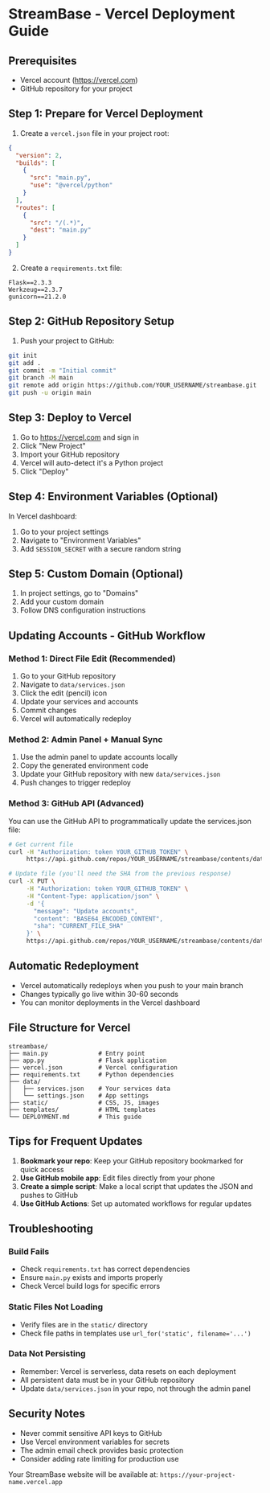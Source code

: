 # StreamBase - Vercel Deployment Guide

## Prerequisites
- Vercel account (https://vercel.com)
- GitHub repository for your project

## Step 1: Prepare for Vercel Deployment

1. Create a `vercel.json` file in your project root:
```json
{
  "version": 2,
  "builds": [
    {
      "src": "main.py",
      "use": "@vercel/python"
    }
  ],
  "routes": [
    {
      "src": "/(.*)",
      "dest": "main.py"
    }
  ]
}
```

2. Create a `requirements.txt` file:
```
Flask==2.3.3
Werkzeug==2.3.7
gunicorn==21.2.0
```

## Step 2: GitHub Repository Setup

1. Push your project to GitHub:
```bash
git init
git add .
git commit -m "Initial commit"
git branch -M main
git remote add origin https://github.com/YOUR_USERNAME/streambase.git
git push -u origin main
```

## Step 3: Deploy to Vercel

1. Go to https://vercel.com and sign in
2. Click "New Project"
3. Import your GitHub repository
4. Vercel will auto-detect it's a Python project
5. Click "Deploy"

## Step 4: Environment Variables (Optional)

In Vercel dashboard:
1. Go to your project settings
2. Navigate to "Environment Variables"
3. Add `SESSION_SECRET` with a secure random string

## Step 5: Custom Domain (Optional)

1. In project settings, go to "Domains"
2. Add your custom domain
3. Follow DNS configuration instructions

## Updating Accounts - GitHub Workflow

### Method 1: Direct File Edit (Recommended)
1. Go to your GitHub repository
2. Navigate to `data/services.json`
3. Click the edit (pencil) icon
4. Update your services and accounts
5. Commit changes
6. Vercel will automatically redeploy

### Method 2: Admin Panel + Manual Sync
1. Use the admin panel to update accounts locally
2. Copy the generated environment code
3. Update your GitHub repository with new `data/services.json`
4. Push changes to trigger redeploy

### Method 3: GitHub API (Advanced)
You can use the GitHub API to programmatically update the services.json file:

```bash
# Get current file
curl -H "Authorization: token YOUR_GITHUB_TOKEN" \
     https://api.github.com/repos/YOUR_USERNAME/streambase/contents/data/services.json

# Update file (you'll need the SHA from the previous response)
curl -X PUT \
     -H "Authorization: token YOUR_GITHUB_TOKEN" \
     -H "Content-Type: application/json" \
     -d '{
       "message": "Update accounts",
       "content": "BASE64_ENCODED_CONTENT",
       "sha": "CURRENT_FILE_SHA"
     }' \
     https://api.github.com/repos/YOUR_USERNAME/streambase/contents/data/services.json
```

## Automatic Redeployment
- Vercel automatically redeploys when you push to your main branch
- Changes typically go live within 30-60 seconds
- You can monitor deployments in the Vercel dashboard

## File Structure for Vercel
```
streambase/
├── main.py              # Entry point
├── app.py               # Flask application
├── vercel.json          # Vercel configuration
├── requirements.txt     # Python dependencies
├── data/
│   ├── services.json    # Your services data
│   └── settings.json    # App settings
├── static/              # CSS, JS, images
├── templates/           # HTML templates
└── DEPLOYMENT.md        # This guide
```

## Tips for Frequent Updates

1. **Bookmark your repo**: Keep your GitHub repository bookmarked for quick access
2. **Use GitHub mobile app**: Edit files directly from your phone
3. **Create a simple script**: Make a local script that updates the JSON and pushes to GitHub
4. **Use GitHub Actions**: Set up automated workflows for regular updates

## Troubleshooting

### Build Fails
- Check `requirements.txt` has correct dependencies
- Ensure `main.py` exists and imports properly
- Check Vercel build logs for specific errors

### Static Files Not Loading
- Verify files are in the `static/` directory
- Check file paths in templates use `url_for('static', filename='...')`

### Data Not Persisting
- Remember: Vercel is serverless, data resets on each deployment
- All persistent data must be in your GitHub repository
- Update `data/services.json` in your repo, not through the admin panel

## Security Notes
- Never commit sensitive API keys to GitHub
- Use Vercel environment variables for secrets
- The admin email check provides basic protection
- Consider adding rate limiting for production use

Your StreamBase website will be available at: `https://your-project-name.vercel.app`